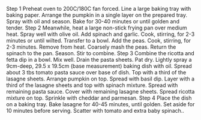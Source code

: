 Step 1
Preheat oven to 200C/180C fan forced. Line a large baking tray with baking paper. Arrange the pumpkin in a single layer on the prepared tray. Spray with oil and season. Bake for 30-40 minutes or until golden and tender.
Step 2
Meanwhile, heat a large non-stick frying pan over medium heat. Spray well with olive oil. Add spinach and garlic. Cook, stirring, for 2-3 minutes or until wilted. Transfer to a bowl. Add the peas. Cook, stirring, for 2-3 minutes. Remove from heat. Coarsely mash the peas. Return the spinach to the pan. Season. Stir to combine.
Step 3
Combine the ricotta and fetta dip in a bowl. Mix well. Drain the pasta sheets. Pat dry. Lightly spray a 9cm-deep, 29.5 x 19.5cm (base measurement) baking dish with oil. Spread about 3 tbs tomato pasta sauce over base of dish. Top with a third of the lasagne sheets. Arrange pumpkin on top. Spread with basil dip. Layer with a third of the lasagne sheets and top with spinach mixture. Spread with remaining pasta sauce. Cover with remaining lasagne sheets. Spread ricotta mixture on top. Sprinkle with cheddar and parmesan.
Step 4
Place the dish on a baking tray. Bake lasagne for 40-45 minutes, until golden. Set aside for 10 minutes before serving. Scatter with tomato and extra baby spinach..